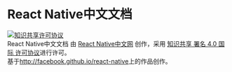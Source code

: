# React Native中文文档



<a rel="license" href="http://creativecommons.org/licenses/by/4.0/">
<img alt="知识共享许可协议" style="border-width:0" src="https://i.creativecommons.org/l/by/4.0/88x31.png" />
</a>
<br />
<span xmlns:dct="http://purl.org/dc/terms/" href="http://purl.org/dc/dcmitype/Text" property="dct:title" rel="dct:type">React Native中文文档</span> 由 <a xmlns:cc="http://creativecommons.org/ns#" href="http://reactnative.cn" property="cc:attributionName" rel="cc:attributionURL">React Native中文网</a> 创作，采用 <a rel="license" href="http://creativecommons.org/licenses/by/4.0/">知识共享 署名 4.0 国际 许可协议</a>进行许可。<br />基于<a xmlns:dct="http://purl.org/dc/terms/" href="http://facebook.github.io/react-native" rel="dct:source">http://facebook.github.io/react-native</a>上的作品创作。
